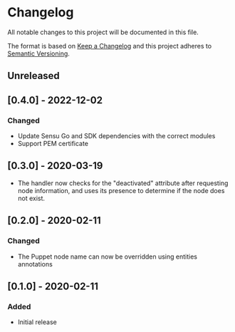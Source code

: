 # Changelog
All notable changes to this project will be documented in this file.

The format is based on [Keep a Changelog](http://keepachangelog.com/en/1.0.0/)
and this project adheres to [Semantic
Versioning](http://semver.org/spec/v2.0.0.html).

## Unreleased

## [0.4.0] - 2022-12-02

### Changed
- Update Sensu Go and SDK dependencies with the correct modules
- Support PEM certificate

## [0.3.0] - 2020-03-19
- The handler now checks for the "deactivated" attribute after requesting node
information, and uses its presence to determine if the node does not exist.

## [0.2.0] - 2020-02-11

### Changed
- The Puppet node name can now be overridden using entities annotations

## [0.1.0] - 2020-02-11

### Added
- Initial release
